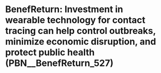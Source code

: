 # BenefReturn: __Investment in wearable technology for contact tracing can help control outbreaks, minimize economic disruption, and protect public health__ (PBN__BenefReturn_527)


